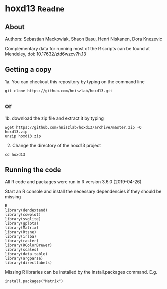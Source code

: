 # hoxd13 `Readme`

## About 
Authors: Sebastian Mackowiak, Shaon Basu, Henri Niskanen, Dora Knezevic

Complementary data for running most of the R scripts can be found at Mendeley, doi: 10.17632/ztd6wzcv7h.13

## Getting a copy 

1a. You can checkout this repository by typing on the command line

```
git clone https://github.com/hniszlab/hoxd13.git
```

## or

1b. download the zip file and extract it by typing
``` 
wget https://github.com/hniszlab/hoxd13/archive/master.zip -O hoxd13.zip
unzip hoxd13.zip
```

2. Change the directory of the hoxd13 project
```
cd hoxd13
```


## Running the code
All R code and packages were run in R version 3.6.0 (2019-04-26)

Start an R console and install the necessary dependencies if they should be missing
```
R
library(dendextend)
library(cowplot)
library(svglite)
library(gplots)
library(Matrix)
library(Rtsne)
library(irlba)
library(raster)
library(RColorBrewer)
library(scales)
library(data.table)
library(argparse)
library(directlabels)
```
Missing R libraries can be installed by the install.packages command.
E.g.
```
install.packages("Matrix")
```
